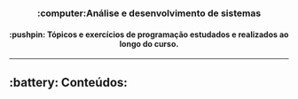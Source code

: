 <div align="center">
<h3>:computer:Análise e desenvolvimento de sistemas</h3>
<h4>:pushpin: Tópicos e exercícios de programação estudados e realizados ao longo do curso.</h4>
</div>

---

<h2>:battery: Conteúdos:</h2>